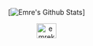<div class="stats" align="center">

[![Emre's Github Stats](https://awesome-github-stats.azurewebsites.net/user-stats/emrekaygili?cardType=github&theme=algolia&50)]

<a href="https://www.linkedin.com/in/emrekaygili/" target="blank"><img align="center" src="https://raw.githubusercontent.com/rahuldkjain/github-profile-readme-generator/master/src/images/icons/Social/linked-in-alt.svg" alt="emrekaygili" height="30" width="40" /></a>
  
</div>
